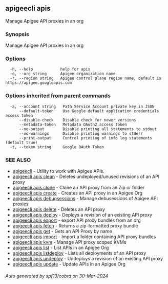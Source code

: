 ## apigeecli apis

Manage Apigee API proxies in an org

### Synopsis

Manage Apigee API proxies in an org

### Options

```
  -h, --help            help for apis
  -o, --org string      Apigee organization name
  -r, --region string   Apigee control plane region name; default is https://apigee.googleapis.com
```

### Options inherited from parent commands

```
  -a, --account string   Path Service Account private key in JSON
      --default-token    Use Google default application credentials access token
      --disable-check    Disable check for newer versions
      --metadata-token   Metadata OAuth2 access token
      --no-output        Disable printing all statements to stdout
      --no-warnings      Disable printing warnings to stderr
      --print-output     Control printing of info log statements (default true)
  -t, --token string     Google OAuth Token
```

### SEE ALSO

* [apigeecli](apigeecli.md)	 - Utility to work with Apigee APIs.
* [apigeecli apis clean](apigeecli_apis_clean.md)	 - Deletes undeployed/unused revisions of an API proxy
* [apigeecli apis clone](apigeecli_apis_clone.md)	 - Clone an API proxy from an Zip or folder
* [apigeecli apis create](apigeecli_apis_create.md)	 - Creates an API proxy in an Apigee Org
* [apigeecli apis debugsessions](apigeecli_apis_debugsessions.md)	 - Manage debusessions of Apigee API proxies
* [apigeecli apis delete](apigeecli_apis_delete.md)	 - Deletes an API proxy
* [apigeecli apis deploy](apigeecli_apis_deploy.md)	 - Deploys a revision of an existing API proxy
* [apigeecli apis export](apigeecli_apis_export.md)	 - export API proxy bundles from an org
* [apigeecli apis fetch](apigeecli_apis_fetch.md)	 - Returns a zip-formatted proxy bundle 
* [apigeecli apis get](apigeecli_apis_get.md)	 - Gets an API Proxy by name
* [apigeecli apis import](apigeecli_apis_import.md)	 - Import a folder containing API proxy bundles
* [apigeecli apis kvm](apigeecli_apis_kvm.md)	 - Manage API proxy scoped KVMs
* [apigeecli apis list](apigeecli_apis_list.md)	 - List APIs in an Apigee Org
* [apigeecli apis listdeploy](apigeecli_apis_listdeploy.md)	 - Lists all deployments of an API proxy
* [apigeecli apis undeploy](apigeecli_apis_undeploy.md)	 - Undeploys a revision of an existing API proxy
* [apigeecli apis update](apigeecli_apis_update.md)	 - Update APIs in an Apigee Org

###### Auto generated by spf13/cobra on 30-Mar-2024
